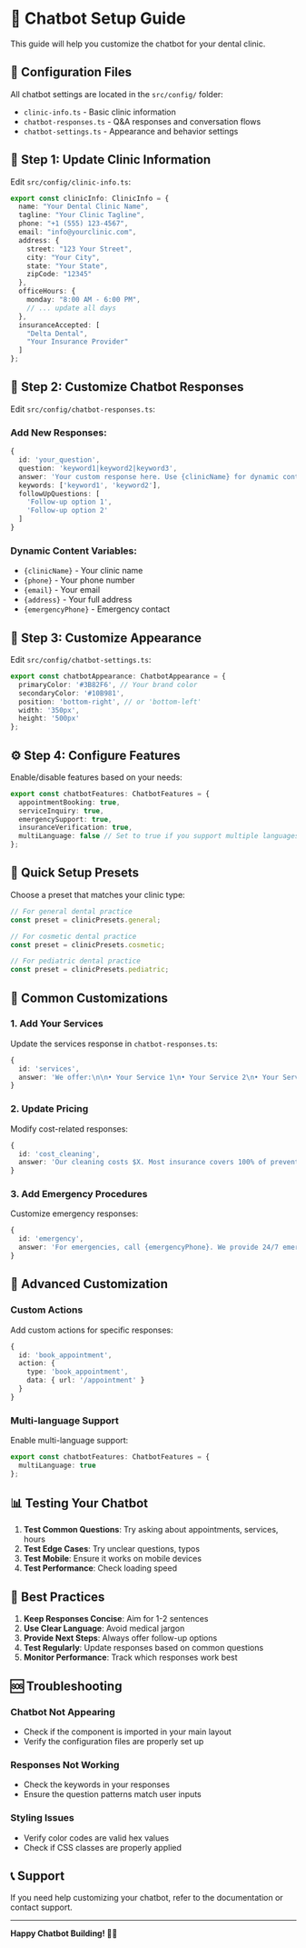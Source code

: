 # 🤖 Chatbot Setup Guide

This guide will help you customize the chatbot for your dental clinic.

## 📁 Configuration Files

All chatbot settings are located in the `src/config/` folder:

- `clinic-info.ts` - Basic clinic information
- `chatbot-responses.ts` - Q&A responses and conversation flows
- `chatbot-settings.ts` - Appearance and behavior settings

## 🏥 Step 1: Update Clinic Information

Edit `src/config/clinic-info.ts`:

```typescript
export const clinicInfo: ClinicInfo = {
  name: "Your Dental Clinic Name",
  tagline: "Your Clinic Tagline",
  phone: "+1 (555) 123-4567",
  email: "info@yourclinic.com",
  address: {
    street: "123 Your Street",
    city: "Your City",
    state: "Your State",
    zipCode: "12345"
  },
  officeHours: {
    monday: "8:00 AM - 6:00 PM",
    // ... update all days
  },
  insuranceAccepted: [
    "Delta Dental",
    "Your Insurance Provider"
  ]
};
```

## 💬 Step 2: Customize Chatbot Responses

Edit `src/config/chatbot-responses.ts`:

### Add New Responses:
```typescript
{
  id: 'your_question',
  question: 'keyword1|keyword2|keyword3',
  answer: 'Your custom response here. Use {clinicName} for dynamic content.',
  keywords: ['keyword1', 'keyword2'],
  followUpQuestions: [
    'Follow-up option 1',
    'Follow-up option 2'
  ]
}
```

### Dynamic Content Variables:
- `{clinicName}` - Your clinic name
- `{phone}` - Your phone number
- `{email}` - Your email
- `{address}` - Your full address
- `{emergencyPhone}` - Emergency contact

## 🎨 Step 3: Customize Appearance

Edit `src/config/chatbot-settings.ts`:

```typescript
export const chatbotAppearance: ChatbotAppearance = {
  primaryColor: '#3B82F6', // Your brand color
  secondaryColor: '#10B981',
  position: 'bottom-right', // or 'bottom-left'
  width: '350px',
  height: '500px'
};
```

## ⚙️ Step 4: Configure Features

Enable/disable features based on your needs:

```typescript
export const chatbotFeatures: ChatbotFeatures = {
  appointmentBooking: true,
  serviceInquiry: true,
  emergencySupport: true,
  insuranceVerification: true,
  multiLanguage: false // Set to true if you support multiple languages
};
```

## 🚀 Quick Setup Presets

Choose a preset that matches your clinic type:

```typescript
// For general dental practice
const preset = clinicPresets.general;

// For cosmetic dental practice
const preset = clinicPresets.cosmetic;

// For pediatric dental practice
const preset = clinicPresets.pediatric;
```

## 📝 Common Customizations

### 1. Add Your Services
Update the services response in `chatbot-responses.ts`:

```typescript
{
  id: 'services',
  answer: 'We offer:\n\n• Your Service 1\n• Your Service 2\n• Your Service 3'
}
```

### 2. Update Pricing
Modify cost-related responses:

```typescript
{
  id: 'cost_cleaning',
  answer: 'Our cleaning costs $X. Most insurance covers 100% of preventive care.'
}
```

### 3. Add Emergency Procedures
Customize emergency responses:

```typescript
{
  id: 'emergency',
  answer: 'For emergencies, call {emergencyPhone}. We provide 24/7 emergency care.'
}
```

## 🔧 Advanced Customization

### Custom Actions
Add custom actions for specific responses:

```typescript
{
  id: 'book_appointment',
  action: {
    type: 'book_appointment',
    data: { url: '/appointment' }
  }
}
```

### Multi-language Support
Enable multi-language support:

```typescript
export const chatbotFeatures: ChatbotFeatures = {
  multiLanguage: true
};
```

## 📊 Testing Your Chatbot

1. **Test Common Questions**: Try asking about appointments, services, hours
2. **Test Edge Cases**: Try unclear questions, typos
3. **Test Mobile**: Ensure it works on mobile devices
4. **Test Performance**: Check loading speed

## 🎯 Best Practices

1. **Keep Responses Concise**: Aim for 1-2 sentences
2. **Use Clear Language**: Avoid medical jargon
3. **Provide Next Steps**: Always offer follow-up options
4. **Test Regularly**: Update responses based on common questions
5. **Monitor Performance**: Track which responses work best

## 🆘 Troubleshooting

### Chatbot Not Appearing
- Check if the component is imported in your main layout
- Verify the configuration files are properly set up

### Responses Not Working
- Check the keywords in your responses
- Ensure the question patterns match user inputs

### Styling Issues
- Verify color codes are valid hex values
- Check if CSS classes are properly applied

## 📞 Support

If you need help customizing your chatbot, refer to the documentation or contact support.

---

**Happy Chatbot Building! 🦷✨**
